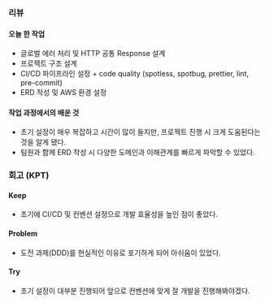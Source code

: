 ### 리뷰
#### 오늘 한 작업
- 글로벌 에러 처리 및 HTTP 공통 Response 설계
- 프로젝트 구조 설계
- CI/CD 파이프라인 설정 + code quality (spotless, spotbug, prettier, lint, pre-commit)
- ERD 작성 및 AWS 환경 설정

#### 작업 과정에서의 배운 것
- 초기 설정이 매우 복잡하고 시간이 많이 들지만, 프로젝트 진행 시 크게 도움된다는 것을 알게 됐다.
- 팀원과 함께 ERD 작성 시 다양한 도메인과 이해관계를 빠르게 파악할 수 있었다.

### 회고 (KPT)
#### Keep
- 초기에 CI/CD 및 컨벤션 설정으로 개발 효율성을 높인 점이 좋았다.

#### Problem
- 도전 과제(DDD)를 현실적인 이유로 포기하게 되어 아쉬움이 있었다.

#### Try
- 초기 설정이 대부분 진행되어 앞으로 컨벤션에 맞게 잘 개발을 진행해봐야겠다.